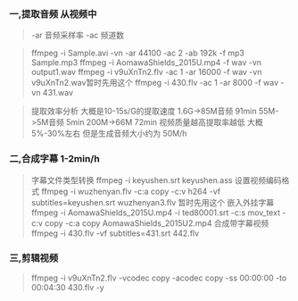 ### 一,提取音频 从视频中
>-ar 音频采样率
-ac 频道数

>ffmpeg -i Sample.avi -vn -ar 44100 -ac 2 -ab 192k -f mp3 Sample.mp3
ffmpeg -i AomawaShields_2015U.mp4 -f wav -vn output1.wav
ffmpeg -i v9uXnTn2.flv -ac 1 -ar 16000 -f wav -vn v9uXnTn2.wav暂时先用这个
ffmpeg -i 430.flv -ac 1 -ar 8000 -f wav -vn 431.wav 

>提取效率分析
大概是10-15s/G的提取速度
1.6G->85M音频 91min
55M->5M音频 5min
200M->66M  72min
视频质量越高提取率越低 大概5%-30%左右 但是生成音频大小约为 50M/h
	

### 二,合成字幕 1-2min/h

>字幕文件类型转换 ffmpeg -i keyushen.srt keyushen.ass
设置视频编码格式 ffmpeg -i wuzhenyan.flv -c:a copy -c:v h264 -vf subtitles=keyushen.srt wuzhenyan3.flv 暂时先用这个
嵌入外挂字幕 ffmpeg -i AomawaShields_2015U.mp4 -i ted80001.srt -c:s mov_text -c:v copy -c:a copy AomawaShields_2015U2.mp4	
合成带字幕视频ffmpeg -i 430.flv -vf subtitles=431.srt 442.flv
	
### 三,剪辑视频

>ffmpeg  -i v9uXnTn2.flv -vcodec copy -acodec copy -ss 00:00:00 -to 00:04:30 430.flv -y
